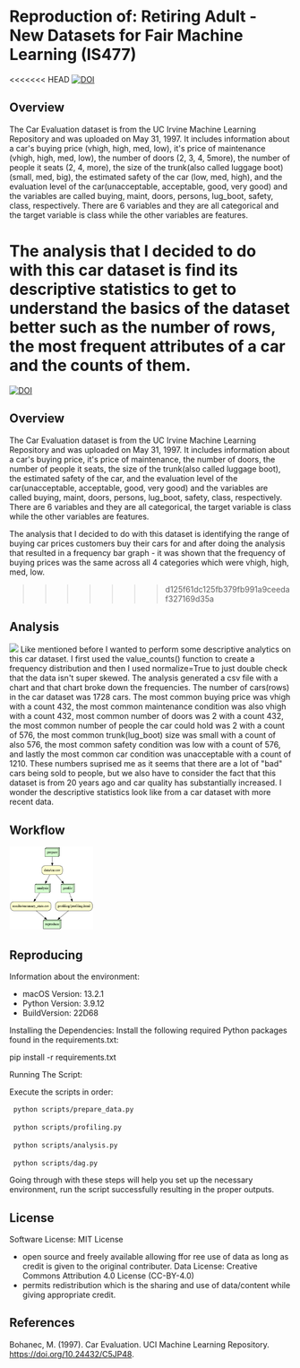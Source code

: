 # Reproduction of: Retiring Adult - New Datasets for Fair Machine Learning (IS477)

<<<<<<< HEAD
[![DOI](https://zenodo.org/badge/730421604.svg)](https://zenodo.org/doi/10.5281/zenodo.10373096)  

## Overview 

The Car Evaluation dataset is from the UC Irvine Machine Learning Repository and was uploaded on May 31, 1997. It includes information about a car's buying price (vhigh, high, med, low), it's price of maintenance (vhigh, high, med, low), the number of doors (2, 3, 4, 5more), the number of people it seats (2, 4, more), the size of the trunk(also called luggage boot)(small, med, big), the estimated safety of the car (low, med, high), and the evaluation level of the car(unacceptable, acceptable, good, very good) and the variables are called buying, maint, doors, persons, lug_boot, safety,  class, respectively. There are 6 variables and they are all categorical and the target variable is class while the other variables are features.

The analysis that I decided to do with this car dataset is find its descriptive statistics to get to understand the basics of the dataset better such as the number of rows, the most frequent attributes of a car and the counts of them.
=======
[![DOI](https://zenodo.org/badge/730421604.svg)](https://zenodo.org/doi/10.5281/zenodo.10373096) 

## Overview 

The Car Evaluation dataset is from the UC Irvine Machine Learning Repository and was uploaded on May 31, 1997. It includes information about a car's buying price, it's price of maintenance, the number of doors, the number of people it seats, the size of the trunk(also called luggage boot), the estimated safety of the car, and the evaluation level of the car(unacceptable, acceptable, good, very good) and the variables are called buying, maint, doors, persons, lug_boot, safety,  class, respectively. There are 6 variables and they are all categorical, the target variable is class while the other variables are features.

The analysis that I decided to do with this dataset is identifying the range of buying car prices customers buy their cars for and after doing the analysis that resulted in a frequency bar graph - it was shown that the frequency of buying prices was the same across all 4 categories which were vhigh, high, med, low.
>>>>>>> d125f61dc125fb379fb991a9ceedaf327169d35a

## Analysis 

<img src = "results/summary_stats.csv" width="150">
Like mentioned before I wanted to perform some descriptive analytics on this car dataset. I first used the value_counts() function to create a frequency distribution and then I used normalize=True to just double check that the data isn't super skewed. The analysis generated a csv file with a chart and that chart broke down the frequencies. The number of cars(rows) in the car dataset was 1728 cars. The most common buying price was vhigh with a count 432, the most common maintenance condition was also vhigh with a count 432, most common number of doors was 2 with a count 432, the most common number of people the car could hold was 2 with a count of 576, the most common trunk(lug_boot) size was small with a count of also 576, the most common safety condition was low with a count of 576, and lastly the most common car condition was unacceptable with a count of 1210. These numbers suprised me as it seems that there are a lot of "bad" cars being sold to people, but we also have to consider the fact that this dataset is from 20 years ago and car quality has substantially increased. I wonder the descriptive statistics look like from a car dataset with more recent data.

## Workflow 

 <img src = "results/graph.png" width="150">

## Reproducing 

Information about the environment: 
   - macOS Version: 13.2.1
   - Python Version: 3.9.12
   - BuildVersion: 22D68

Installing the Dependencies:
   Install the following required Python packages found in the requirements.txt:
   
   pip install -r requirements.txt

Running The Script:

Execute the scripts in order:

     python scripts/prepare_data.py

     python scripts/profiling.py

     python scripts/analysis.py
     
     python scripts/dag.py

Going through with these steps will help you set up the necessary environment, run the script successfully resulting in the proper outputs.

## License
Software License: MIT License 
- open source and freely available allowing ffor ree use of data as long as credit is given to the original contributer.
Data License: Creative Commons Attribution 4.0 License (CC-BY-4.0) 
-  permits redistribution which is the sharing and use of data/content while giving appropriate credit.

## References 

Bohanec, M. (1997). Car Evaluation. UCI Machine Learning Repository. https://doi.org/10.24432/C5JP48.
